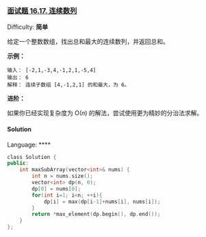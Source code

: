 ### [面试题 16.17\. 连续数列](https://leetcode-cn.com/problems/contiguous-sequence-lcci/)

Difficulty: **简单**


给定一个整数数组，找出总和最大的连续数列，并返回总和。

**示例：**

```
输入： [-2,1,-3,4,-1,2,1,-5,4]
输出： 6
解释： 连续子数组 [4,-1,2,1] 的和最大，为 6。
```

**进阶：**

如果你已经实现复杂度为 O(_n_) 的解法，尝试使用更为精妙的分治法求解。


#### Solution

Language: ****

```cpp
​class Solution {
public:
    int maxSubArray(vector<int>& nums) {
        int n = nums.size();
        vector<int> dp(n, 0);
        dp[0] = nums[0];
        for(int i=1; i<n; ++i){
            dp[i] = max(dp[i-1]+nums[i], nums[i]);
        }
        return *max_element(dp.begin(), dp.end());
    }
};
```